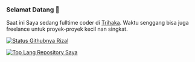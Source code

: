 ### Selamat Datang 👋

Saat ini Saya sedang fulltime coder di [Trihaka](https://trihaka.id). Waktu senggang bisa juga freelance untuk proyek-proyek kecil nan singkat.

[![Status Githubnya Rizal](https://github-readme-stats.vercel.app/api?include_all_commits=true&count_private=true&username=reyzeal&show_icons=true&theme=buefy)](https://github.com/reyzeal/github-readme-stats)

[![Top Lang Repository Saya](https://github-readme-stats.vercel.app/api/top-langs/?username=reyzeal&layout=compact&theme=buefy)](https://github.com/reyzeal/github-readme-stats)

